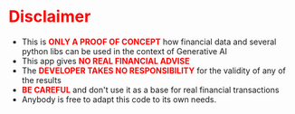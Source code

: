 
# <span style="color: red">Disclaimer</SPAN>

- This is **<span style="color: red">ONLY A PROOF OF CONCEPT</SPAN>** how financial data and several python libs can be used in the context of Generative AI
- This app gives **<span style="color: red">NO REAL FINANCIAL ADVISE</SPAN>**
- The **<span style="color: red">DEVELOPER TAKES NO RESPONSIBILITY</SPAN>** for the validity of any of the results
- **<span style="color: red">BE CAREFUL</SPAN>** and don't use it as a base for real financial transactions
- Anybody is free to adapt this code to its own needs.